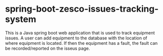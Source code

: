 # spring-boot-zesco-issues-tracking-system
This is a Java spring boot web application that is used to track equipment issues.
A user can add equipment to the database with the location of where equipment is located.
If then the equipment has a fault, the fault can be recorded/reported on the isseus page.
